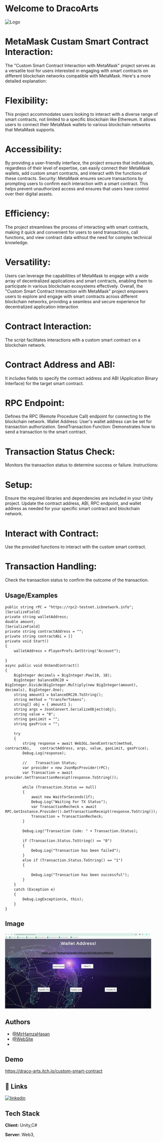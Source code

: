 # Welcome to DracoArts
![Logo](https://dracoarts-logo.s3.eu-north-1.amazonaws.com/DracoArts.png)


# MetaMask Custam Smart Contract Interaction:

The "Custom Smart Contract Interaction with MetaMask" project serves as a versatile tool for users interested in engaging with smart contracts on different blockchain networks compatible with MetaMask. Here's a more detailed explanation:

# Flexibility: 
This project accommodates users looking to interact with a diverse range of smart contracts, not limited to a specific blockchain like Ethereum. It allows users to connect their MetaMask wallets to various blockchain networks that MetaMask supports.
# Accessibility: 
By providing a user-friendly interface, the project ensures that individuals, regardless of their level of expertise, can easily connect their MetaMask wallets, add custom smart contracts, and interact with the functions of these contracts.
Security: MetaMask ensures secure transactions by prompting users to confirm each interaction with a smart contract. This helps prevent unauthorized access and ensures that users have control over their digital assets.
# Efficiency: 
The project streamlines the process of interacting with smart contracts, making it quick and convenient for users to send transactions, call functions, and view contract data without the need for complex technical knowledge.
# Versatility: 
Users can leverage the capabilities of MetaMask to engage with a wide array of decentralized applications and smart contracts, enabling them to participate in various blockchain ecosystems effectively.
Overall, the "Custom Smart Contract Interaction with MetaMask" project empowers users to explore and engage with smart contracts across different blockchain networks, providing a seamless and secure experience for decentralized application interaction
# Contract Interaction: 
 The script facilitates interactions with a custom smart contract on a blockchain network.
# Contract Address and ABI: 
It includes fields to specify the contract address and ABI (Application Binary Interface) for the target smart contract.
# RPC Endpoint: 
Defines the RPC (Remote Procedure Call) endpoint for connecting to the blockchain network.
Wallet Address: User's wallet address can be set for transaction authorization.
SendTransaction Function: Demonstrates how to send a transaction to the smart contract.
# Transaction Status Check: 
Monitors the transaction status to determine success or failure.
Instructions:
# Setup: 
Ensure the required libraries and dependencies are included in your Unity project.
Update the contract address, ABI, RPC endpoint, and wallet address as needed for your specific smart contract and blockchain network.
 # Interact with Contract:
 Use the provided functions to interact with the custom smart contract.
# Transaction Handling: 
 Check the transaction status to confirm the outcome of the transaction.


## Usage/Examples

    public string rPC = "https://rpc2-testnet.icbnetwork.info";
    [SerializeField]
    private string walletAddress;
    double amount;
    [SerializeField]
    private string contractAddress = "";
    private string contractAbi = []
    private void Start()
    {
        walletAddress = PlayerPrefs.GetString("Account");
       
    }
    async public void OnSendContract()
    {
        BigInteger decimals = BigInteger.Pow(10, 18);
        BigInteger balanceERC20 = BigInteger.Divide(BigInteger.Multiply(new BigInteger(amount), decimals), BigInteger.One);
        string amount1 = balanceERC20.ToString();
        string method = "transferTokens";
        string[] obj = { amount1 };
        string args = JsonConvert.SerializeObject(obj);
        string value = "0";
        string gasLimit = "";
        string gasPrice = "";

        try
        {
            string response = await Web3GL.SendContract(method, contractAbi,    contractAddress, args, value, gasLimit, gasPrice);
            Debug.Log(response);

            //    Transaction Status;
            var provider = new JsonRpcProvider(rPC);
            var Transaction = await provider.GetTransactionReceipt(response.ToString());

            while (Transaction.Status == null)
            {
                await new WaitForSeconds(1f);
                Debug.Log("Waiting For TX Status");
                var TransactionRecheck = await RPC.GetInstance.Provider().GetTransactionReceipt(response.ToString());
                Transaction = TransactionRecheck;
            }

            Debug.Log("Transaction Code: " + Transaction.Status);

            if (Transaction.Status.ToString() == "0")
            {
                Debug.Log("Transaction has been failed");
            }
            else if (Transaction.Status.ToString() == "1")
            {

                Debug.Log("Transaction has been successful");
            }
        }
        catch (Exception e)
        {
            Debug.LogException(e, this);
        }
    }


## Image
![Logo](https://raw.githubusercontent.com/AzharKhemta/DemoClient/refs/heads/main/custom-contract-address.gif)
## Authors

- [@MirHamzaHasan](https://github.com/MirHamzaHasan)
- [@WebSite](https://mirhamzahasan.com)
 -


## Demo

https://draco-arts.itch.io/custom-smart-contract

## 🔗 Links

[![linkedin](https://img.shields.io/badge/linkedin-0A66C2?style=for-the-badge&logo=linkedin&logoColor=white)](https://www.linkedin.com/company/mir-hamza-hasan/posts/?feedView=all/)
## Tech Stack
**Client:** Unity,C#

**Server:** Web3,

